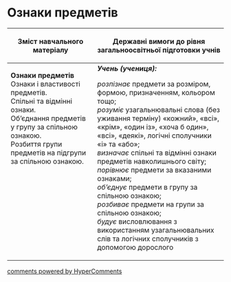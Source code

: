 # Ознаки предметів
<table>
<thead>
  <tr>
    <th width="40%" align="center"><p><b>Зміст навчального матеріалу<b></p></td>
    <th width="60%" align="center"><p><b>Державні вимоги до рівня загальноосвітньої підготовки учнів</b></p></td>
  </tr>
</thead>
<tbody>
  <tr>
    <td width="40%" style="vertical-align:top !important;">
    <p><b>Ознаки предметів</b><br>
Ознаки і властивості предметів.<br>
Спільні та відмінні ознаки.<br>
Об’єднання предметів у групу за спільною ознакою.<br> 
Розбиття групи предметів  на підгрупи за спільною ознакою.</p></td>
    <td width="60%" style="vertical-align:top !important;">
<i><b>Учень (учениця):</b></i>
<p><i>розпізнає</i> предмети за розміром, формою, призначенням, кольором тощо;<br>
<i>розуміє</i> узагальнювальні слова (без уживання терміну) «кожний», «всі», «крім», «один із», «хоча б один», «всі», «деякі», логічні сполучники «і» та «або»;<br> 
<i>визначає</i> спільні та відмінні ознаки предметів навколишнього світу;<br>  
<i>порівнює</i> предмети за вказаними ознаками;<br>
<i>об’єднує</i> предмети в групу за спільною ознакою;<br> 
<i>розбиває</i> предмети на групи за спільною ознакою;<br>
<i>будує</i> висловлювання з використанням узагальнювальних слів та логічних сполучників з допомогою дорослого</p></td>
  </tr>
</tbody>
</table>

<div id="hypercomments_widget"></div>
<script type="text/javascript">
_hcwp = window._hcwp || [];
_hcwp.push({widget:"Stream", social:"facebook, vk, google, twitter", widget_id: 74671});
(function() {
if("HC_LOAD_INIT" in window)return;
HC_LOAD_INIT = true;
var lang = "uk";
var hcc = document.createElement("script"); hcc.type = "text/javascript"; hcc.async = true;
hcc.src = ("https:" == document.location.protocol ? "https" : "http")+"://w.hypercomments.com/widget/hc/74671/"+lang+"/widget.js";
var s = document.getElementsByTagName("script")[0];
s.parentNode.insertBefore(hcc, s.nextSibling);
})();
</script>
<a href="http://hypercomments.com" class="hc-link" title="comments widget">comments powered by HyperComments</a>